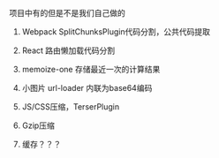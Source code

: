 项目中有的但是不是我们自己做的

1. Webpack SplitChunksPlugin代码分割，公共代码提取

2. React 路由懒加载代码分割

3. memoize-one 存储最近一次的计算结果

4. 小图片 url-loader 内联为base64编码

5. JS/CSS压缩，TerserPlugin

6. Gzip压缩

7. 缓存？？？

   





